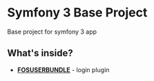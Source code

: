 Symfony 3 Base Project
========================

Base project for symfony 3 app

What's inside?
--------------

  * [**FOSUSERBUNDLE**][1] - login plugin 


[1]:  https://github.com/FriendsOfSymfony/FOSUserBundle

